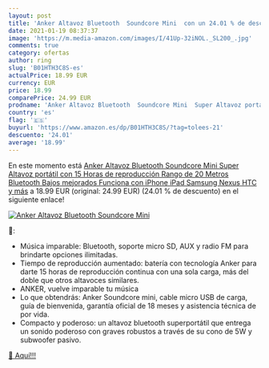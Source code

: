 ```yaml
---
layout: post
title: 'Anker Altavoz Bluetooth  Soundcore Mini  con un 24.01 % de descuento'
date: 2021-01-19 08:37:37
image: 'https://m.media-amazon.com/images/I/41Up-32iNOL._SL200_.jpg'
comments: true
category: ofertas
author: ring
slug: 'B01HTH3C8S-es'
actualPrice: 18.99 EUR
currency: EUR
price: 18.99
comparePrice: 24.99 EUR
prodname: 'Anker Altavoz Bluetooth  Soundcore Mini  Super Altavoz portátil con 15 Horas de reproducción  Rango de 20 Metros Bluetooth  Bajos mejorados  Funciona con iPhone  iPad  Samsung  Nexus  HTC y más'
country: 'es'
flag: '🇪🇸'
buyurl: 'https://www.amazon.es/dp/B01HTH3C8S/?tag=tolees-21'
descuento: '24.01'
average: '18.99'
---
```


En este momento está [Anker Altavoz Bluetooth  Soundcore Mini  Super Altavoz portátil con 15 Horas de reproducción  Rango de 20 Metros Bluetooth  Bajos mejorados  Funciona con iPhone  iPad  Samsung  Nexus  HTC y más](https://www.amazon.es/dp/B01HTH3C8S/?tag=tolees-21) a 18.99 EUR (original: 24.99 EUR) (24.01 %  de descuento) en el siguiente enlace!

[![Anker Altavoz Bluetooth  Soundcore Mini ](https://m.media-amazon.com/images/I/41Up-32iNOL._SL200_.jpg)](https://www.amazon.es/dp/B01HTH3C8S/?tag=tolees-21)

🔎:

- Música imparable: Bluetooth, soporte micro SD, AUX y radio FM para brindarte opciones ilimitadas.<BR>
- Tiempo de reproducción aumentado: batería con tecnología Anker para darte 15 horas de reproducción continua con una sola carga, más del doble que otros altavoces similares.<BR>
- ANKER, vuelve imparable tu música<BR>
- Lo que obtendrás: Anker Soundcore mini, cable micro USB de carga, guía de bienvenida, garantía oficial de 18 meses y asistencia técnica de por vida.
- Compacto y poderoso: un altavoz bluetooth superportátil que entrega un sonido poderoso con graves robustos a través de su cono de 5W y subwoofer pasivo.<BR>

[🛒 Aquí!!!](https://www.amazon.es/dp/B01HTH3C8S/?tag=tolees-21)
